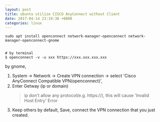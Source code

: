 ```yaml
---
layout: post
title: ubuntu utilize CISCO AnyConnect without Client
date: 2017-04-14 23:19:30 +0800
categories: linux
---
```


```
sudo apt install openconnect network-manager-openconnect network-manager-openconnect-gnome


# by terminal
$ openconnect -v -u xxx https://xxx.xxx.xxx.xxx

```

by gnome,
1. System -> Network -> Create VPN connection -> select 'Cisco AnyConnect Compatible VPN(openconnect)',
2. Enter Getway (ip or domain)
    > ip don't allow any protocol(e.g. https://), this will cause 'Invalid Host Entry' Error
3. Keep others by default, Save, connect the VPN connection that you just created.
